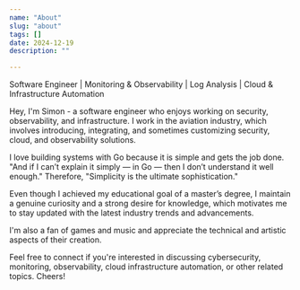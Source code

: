 ```yaml
---
name: "About"
slug: "about"
tags: []
date: 2024-12-19
description: ""

---
```

Software Engineer | Monitoring & Observability | Log Analysis | Cloud & Infrastructure Automation

Hey, I'm Simon - a software engineer who enjoys working on security, observability, and infrastructure.
I work in the aviation industry, which involves introducing, integrating, and sometimes customizing security, cloud, and observability solutions.

I love building systems with Go because it is simple and gets the job done.
"And if I can’t explain it simply — in Go — then I don’t understand it well enough."
Therefore, "Simplicity is the ultimate sophistication."

Even though I achieved my educational goal of a master’s degree, I maintain a genuine curiosity and a strong desire for knowledge, which motivates me to stay updated with the latest industry trends and advancements.

I'm also a fan of games and music and appreciate the technical and artistic aspects of their creation.

Feel free to connect if you're interested in discussing cybersecurity, monitoring, observability, cloud infrastructure automation, or other related topics. Cheers!